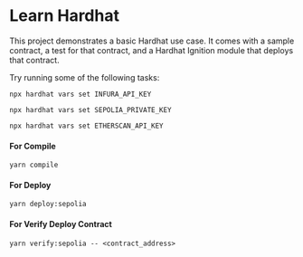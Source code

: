 # Learn Hardhat

This project demonstrates a basic Hardhat use case. It comes with a sample contract, a test for that contract, and a Hardhat Ignition module that deploys that contract.

Try running some of the following tasks:

```shell
npx hardhat vars set INFURA_API_KEY

npx hardhat vars set SEPOLIA_PRIVATE_KEY

npx hardhat vars set ETHERSCAN_API_KEY
```

#### For Compile
```shell
yarn compile
```

#### For Deploy
```shell
yarn deploy:sepolia
```

#### For Verify Deploy Contract
```shell
yarn verify:sepolia -- <contract_address>
```